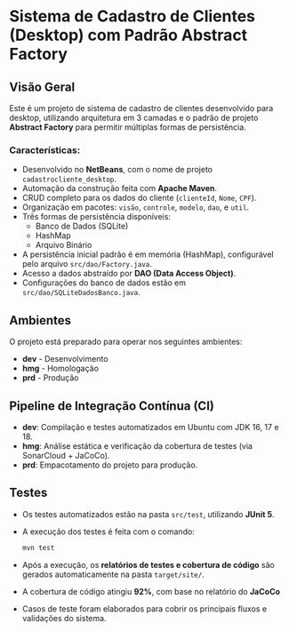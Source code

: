 

# Sistema de Cadastro de Clientes (Desktop) com Padrão Abstract Factory

## Visão Geral

Este é um projeto de sistema de cadastro de clientes desenvolvido para desktop, utilizando arquitetura em 3 camadas e o padrão de projeto **Abstract Factory** para permitir múltiplas formas de persistência.

### Características:

- Desenvolvido no **NetBeans**, com o nome de projeto `cadastrocliente_desktop`.
- Automação da construção feita com **Apache Maven**.
- CRUD completo para os dados do cliente (`clienteId`, `Nome`, `CPF`).
- Organização em pacotes: `visão`, `controle`, `modelo`, `dao`, e `util`.
- Três formas de persistência disponíveis:
  - Banco de Dados (SQLite)
  - HashMap
  - Arquivo Binário
- A persistência inicial padrão é em memória (HashMap), configurável pelo arquivo `src/dao/Factory.java`.
- Acesso a dados abstraído por **DAO (Data Access Object)**.
- Configurações do banco de dados estão em `src/dao/SQLiteDadosBanco.java`.

## Ambientes

O projeto está preparado para operar nos seguintes ambientes:

- **dev** - Desenvolvimento  
- **hmg** - Homologação  
- **prd** - Produção  

## Pipeline de Integração Contínua (CI)

- **dev**: Compilação e testes automatizados em Ubuntu com JDK 16, 17 e 18.  
- **hmg**: Análise estática e verificação da cobertura de testes (via SonarCloud + JaCoCo).  
- **prd**: Empacotamento do projeto para produção.

## Testes

- Os testes automatizados estão na pasta `src/test`, utilizando **JUnit 5**.
- A execução dos testes é feita com o comando:

  ```bash
  mvn test
  ```

- Após a execução, os **relatórios de testes e cobertura de código** são gerados automaticamente na pasta `target/site/`.
- A cobertura de código atingiu **92%**, com base no relatório do **JaCoCo**
- Casos de teste foram elaborados para cobrir os principais fluxos e validações do sistema.
